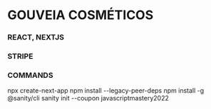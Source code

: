 # GOUVEIA COSMÉTICOS

### REACT, NEXTJS
### STRIPE


### COMMANDS
npx create-next-app
npm install --legacy-peer-deps
npm install -g @sanity/cli
sanity init --coupon javascriptmastery2022

